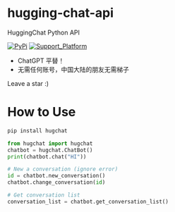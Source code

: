 # hugging-chat-api
HuggingChat Python API

[![PyPi](https://img.shields.io/pypi/v/hugchat.svg)](https://pypi.python.org/pypi/hugchat)
[![Support_Platform](https://img.shields.io/pypi/pyversions/hugchat)](https://pypi.python.org/pypi/hugchat)

- ChatGPT 平替！
- 无需任何账号，中国大陆的朋友无需梯子

Leave a star :)

# How to Use
```bash
pip install hugchat
```

```py
from hugchat import hugchat
chatbot = hugchat.ChatBot()
print(chatbot.chat("HI"))

# New a conversation (ignore error)
id = chatbot.new_conversation()
chatbot.change_conversation(id)

# Get conversation list
conversation_list = chatbot.get_conversation_list()
```

